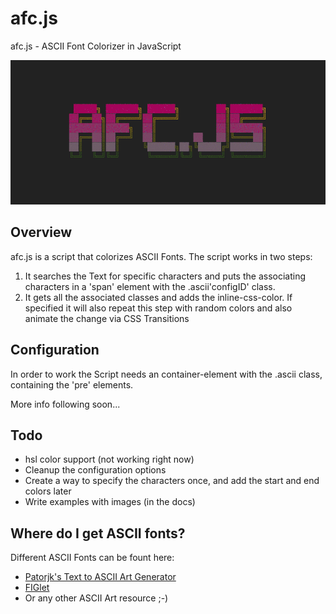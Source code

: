 # afc.js
afc.js - ASCII Font Colorizer in JavaScript

![Header IMG that shows the capabilitys of the script](img/header.gif)

## Overview
afc.js is a script that colorizes ASCII Fonts. The script works in two steps:
1. It searches the Text for specific characters and puts the associating characters in a 'span' element with the .ascii'configID' class.
2. It gets all the associated classes and adds the inline-css-color. If specified it will also repeat this step with random colors and also animate the change via CSS Transitions

## Configuration
In order to work the Script needs an container-element with the .ascii class, containing the 'pre' elements.

More info following soon...

## Todo
- hsl color support (not working right now)
- Cleanup the configuration options
- Create a way to specify the characters once, and add the start and end colors later
- Write examples with images (in the docs)

## Where do I get ASCII fonts?
Different ASCII Fonts can be fount here:
- [Patorjk's Text to ASCII Art Generator](http://www.patorjk.com/software/taag/#p=testall&f=Alpha&t=AFC.JS)
- [FIGlet](http://www.figlet.org/)
- Or any other ASCII Art resource ;-)